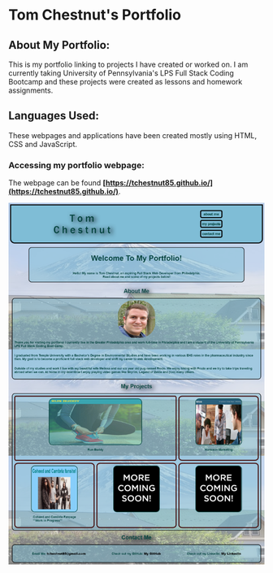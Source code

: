 # Tom Chestnut's Portfolio

## About My Portfolio:
This is my portfolio linking to projects I have created or worked on. I am currently taking University of Pennsylvania's LPS Full Stack Coding Bootcamp and these projects were created as lessons and homework assignments.

## Languages Used:
These webpages and applications have been created mostly using HTML, CSS and JavaScript.

### Accessing my portfolio webpage:

The webpage can be found **[https://tchestnut85.github.io/](https://tchestnut85.github.io/)**.

<img src="./assets/images/project-pics/portfolio.png"/>
